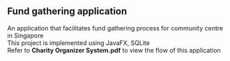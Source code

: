 ## Fund gathering application

An application that facilitates fund gathering process for community centre in Singapore </br>
This project is implemented using JavaFX, SQLite</br>
Refer to **Charity Organizer System.pdf** to view the flow of this application